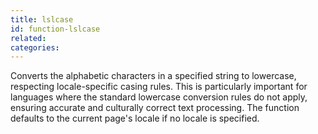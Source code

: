 ```yaml
---
title: lslcase
id: function-lslcase
related:
categories:
---
```


Converts the alphabetic characters in a specified string to lowercase, respecting locale-specific casing rules. This is particularly important for languages where the standard lowercase conversion rules do not apply, ensuring accurate and culturally correct text processing. The function defaults to the current page's locale if no locale is specified.